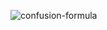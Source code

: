 ![confusion-formula](https://user-images.githubusercontent.com/37390930/182739382-6d3908ac-a9e3-4dcb-9658-225abd09a19a.gif)
